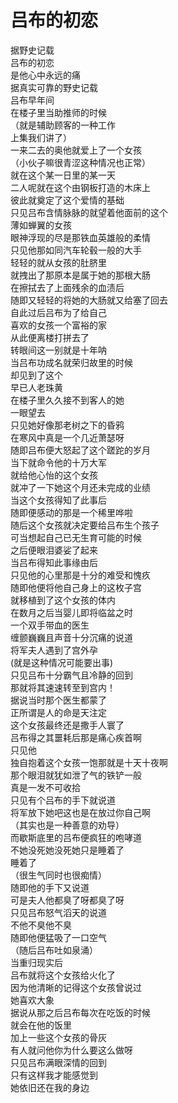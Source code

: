 # 吕布的初恋

据野史记载  
吕布的初恋  
是他心中永远的痛  
据真实可靠的野史记载  
吕布早年间  
在楼子里当助推师的时候  
（就是辅助顾客的一种工作  
上集我们讲了）  
一来二去的奥他就爱上了一个女孩  
（小伙子嘛很青涩这种情况也正常）  
就在这个某一日里的某一天  
二人呢就在这个由钢板打造的木床上  
彼此就奠定了这个爱情的基础  
只见吕布含情脉脉的就望着他面前的这个  
薄如蝉翼的女孩  
眼神浮现的尽是那铁血英雄般的柔情  
只见他那如同汽车轮毂一般的大手  
轻轻的就从女孩的肚脐里  
就拽出了那原本是属于她的那根大肠  
在擦拭去了上面残余的血渍后  
随即又轻轻的将她的大肠就又给塞了回去  
自此过后吕布为了给自己  
喜欢的女孩一个富裕的家  
从此便离楼打拼去了  
转眼间这一别就是十年呐  
当吕布功成名就荣归故里的时候  
却见到了这个  
早已人老珠黄  
在楼子里久久接不到客人的她  
一眼望去  
只见她好像那老树之下的昏鸦  
在寒风中真是一个几近萧瑟呀  
随即吕布便大怒起了这个蹉跎的岁月  
当下就命令他的十万大军  
就给他心怡的这个女孩  
就冲了一下她这个月还未完成的业绩  
当这个女孩得知了此事后  
随即便感动的那是一个稀里哗啦  
随后这个女孩就决定要给吕布生个孩子  
可当想起自己已无生育可能的时候  
之后便眼泪婆娑了起来  
当吕布得知此事缘由后  
只见他的心里那是十分的难受和愧疚  
随即他便将他自己身上的这枚子宫  
就移植到了这个女孩的体内  
在数月之后当婴儿即将临盆之时  
一个双手带血的医生  
缠颤巍巍且声音十分沉痛的说道  
将军夫人遇到了宫外孕  
(就是这种情况可能要出事)  
只见吕布十分霸气且冷静的回到  
那就将其速速转至到宫内！  
据说当时那个医生都蒙了  
正所谓是人的命是天注定  
这个女孩最终还是撒手人寰了  
吕布得之其噩耗后那是痛心疾首啊  
只见他  
独自抱着这个女孩一饱那就是十天十夜啊  
那个眼泪就犹如泄了气的铁铲一般  
真是一发不可收拾  
只见有个吕布的手下就说道  
将军放下她吧这也是在放过你自己啊  
（其实也是一种善意的劝导）  
而歇斯底里的吕布便疯狂的咆哮道  
不她没死她没死她只是睡着了  
睡着了  
（很生气同时也很痴情）  
随即他的手下又说道  
可是夫人他都臭了呀都臭了呀  
只见吕布怒气滔天的说道  
不他不臭他不臭  
随即他便猛吸了一口空气  
（随后吕布吐如泉涌）  
当重归现实后  
吕布就将这个女孩给火化了  
因为他清晰的记得这个女孩曾说过  
她喜欢大象  
据说从那之后吕布每次在吃饭的时候  
就会在他的饭里  
加上一些这个女孩的骨灰  
有人就问他你为什么要这么做呀  
只见吕布满眼深情的回到  
只有这样我才能感觉到  
她依旧还在我的身边  
